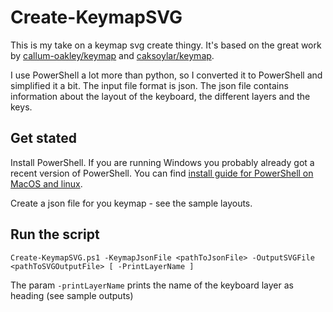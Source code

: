 # Create-KeymapSVG

This is my take on a keymap svg create thingy. It's based on the great work by [callum-oakley/keymap](https://github.com/callum-oakley/keymap) and [caksoylar/keymap](https://github.com/caksoylar/keymap).    

I use PowerShell a lot more than python, so I converted it to PowerShell and simplified it a bit. The input file format is json. The json file contains information about the layout of the keyboard, the different layers and the keys.

## Get stated

Install PowerShell. If you are running Windows you probably already got a recent version of PowerShell. You can find [install guide for PowerShell on MacOS and linux](https://learn.microsoft.com/en-us/powershell/scripting/install/installing-powershell).

Create a json file for you keymap - see the sample layouts.

## Run the script

```
Create-KeymapSVG.ps1 -KeymapJsonFile <pathToJsonFile> -OutputSVGFile <pathToSVGOutputFile> [ -PrintLayerName ]
```

The param `-printLayerName` prints the name of the keyboard layer as heading (see sample outputs)
